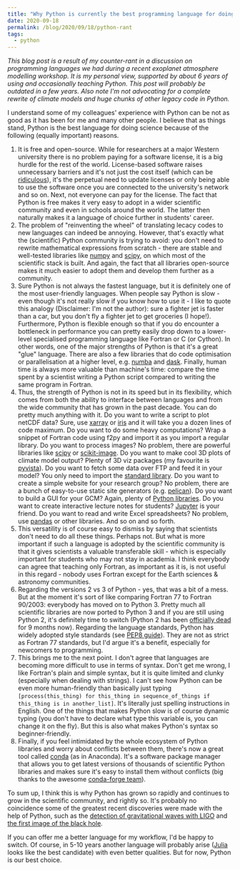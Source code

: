 ```yaml
---
title: "Why Python is currently the best programming language for doing science"
date: 2020-09-18
permalink: /blog/2020/09/18/python-rant
tags:
  - python
---
```


_This blog post is a result of my counter-rant in a discussion on programming languages we had during a recent exoplanet atmosphere modelling workshop. It is my personal view, supported by about 6 years of using and occasionally teaching Python. This post will probably be outdated in a few years. Also note I'm not advocating for a complete rewrite of climate models and huge chunks of other legacy code in Python._ 

I understand some of my colleagues' experience with Python can be not as good as it has been for me and many other people. I believe that as things stand, Python is the best language for doing science because of the following (equally important) reasons.

1. It is free and open-source. While for researchers at a major Western university there is no problem paying for a software license, it is a big hurdle for the rest of the world. License-based software raises unnecessary barriers and it's not just the cost itself (which can be [ridiculous](https://www.mathworks.com/pricing-licensing.html)), it's the perpetual need to update licenses or only being able to use the software once you are connected to the university's network and so on. Next, not everyone can pay for the license. The fact that Python is free makes it very easy to adopt in a wider scientific community and even in schools around the world. The latter then naturally makes it a language of choice further in students' career.
2. The problem of "reinventing the wheel" of translating lecacy codes to new languages can indeed be annoying. However, that's exactly what the (scientific) Python community is trying to avoid: you don't need to rewrite mathematical expressions from scratch - there are stable and well-tested libraries like [numpy](https://numpy.org/) and [scipy](https://www.scipy.org/), on which most of the scientific stack is built. And again, the fact that all libraries open-source makes it much easier to adopt them and develop them further as a community.
3. Sure Python is not always the fastest language, but it is definitely one of the most user-friendly languages. When people say Python is slow - even though it's not really slow if you know how to use it - I like to quote this analogy (Disclaimer: I'm not the author): sure a fighter jet is faster than a car, but you don't fly a fighter jet to get groceries (I hope!). Furthermore, Python is flexible enough so that if you do encounter a bottleneck in performance you can pretty easily drop down to a lower-level specialised programming language like Fortran or C (or Cython). In other words, one of the major strengths of Python is that it's a great "glue" language. There are also a few libraries that do code optimisation or parallelisation at a higher level, e.g. [numba](https://numba.pydata.org/) and [dask](https://dask.org/). Finally, human time is always more valuable than machine's time: compare the time spent by a scientist writing a Python script compared to writing the same program in Fortran.
4. Thus, the strength of Python is not in its speed but in its flexibility, which comes from both the ability to interface between languages and from the wide community that has grown in the past decade. You can do pretty much anything with it. Do you want to write a script to plot netCDF data? Sure, use [xarray](http://xarray.pydata.org/) or [iris](https://scitools.org.uk/iris) and it will take you a dozen lines of code maximum. Do you want to do some heavy computations? Wrap a snippet of Fortran code using f2py and import it as you import a regular library. Do you want to process images? No problem, there are powerful libraries like [scipy](https://www.scipy.org) or [scikit-image](https://scikit-image.org/). Do you want to make cool 3D plots of climate model output? Plenty of 3D viz packages (my favourite is [pyvista](https://www.pyvista.org/)). Do you want to fetch some data over FTP and feed it in your model? You only need to import the [standard library](https://docs.python.org/3/library/ftplib.html). Do you want to create a simple website for your research group? No problem, there are a bunch of easy-to-use static site generators (e.g. [pelican](https://blog.getpelican.com/)). Do you want to build a GUI for your GCM? Again, plenty of [Python libraries](https://wiki.python.org/moin/GuiProgramming). Do you want to create interactive lecture notes for students? [Jupyter](https://jupyter.org/) is your friend. Do you want to read and write Excel spreadsheets? No problem, use [pandas](https://pandas.pydata.org/) or other libraries. And so on and so forth.
5. This versatility is of course easy to dismiss by saying that scientists don't need to do all these things. Perhaps not. But what is more important if such a language is adopted by the scientific community is that it gives scientists a valuable transferable skill - which is especially important for students who may not stay in academia. I think everybody can agree that teaching only Fortran, as important as it is, is not useful in this regard - nobody uses Fortran except for the Earth sciences & astronomy communities.
6. Regarding the versions 2 vs 3 of Python - yes, that was a bit of a mess. But at the moment it's sort of like comparing Fortran 77 to Fortran 90/2003: everybody has moved on to Python 3. Pretty much all scientific libraries are now ported to Python 3 and if you are still using Python 2, it's definitely time to switch (Python 2 has been [officially dead](https://pythonclock.org/) for 9 months now). Regarding the language standards, Python has widely adopted style standards (see [PEP8 guide](https://www.python.org/dev/peps/pep-0008/)). They are not as strict as Fortran 77 standards, but I'd argue it's a benefit, especially for newcomers to programming.
7. This brings me to the next point. I don't agree that languages are becoming more difficult to use in terms of syntax. Don't get me wrong, I like Fortran's plain and simple syntax, but it is quite limited and clunky (especially when dealing with strings). I can't see how Python can be even more human-friendly than basically just typing `[process(this_thing) for this_thing in sequence_of_things if this_thing is in another_list]`. It's literally just spelling instructions in English. One of the things that makes Python slow is of course dynamic typing (you don't have to declare what type this variable is, you can change it on the fly). But this is also what makes Python's syntax so beginner-friendly.
8. Finally, if you feel intimidated by the whole ecosystem of Python libraries and worry about conflicts between them, there's now a great tool called [conda](https://docs.conda.io/en/latest/) (as in Anaconda). It's a software package manager that allows you to get latest versions of thousands of scientific Python libraries and makes sure it's easy to install them without conflicts (big thanks to the awesome [conda-forge team](https://conda-forge.org/)).

To sum up, I think this is why Python has grown so rapidly and continues to grow in the scientific community, and rightly so. It's probably no coincidence some of the greatest recent discoveries were made with the help of Python, such as the [detection of gravitational waves with LIGO](https://blog.jupyter.org/congratulations-to-the-ligo-and-virgo-collaborations-from-project-jupyter-5923247be019) and [the first image of the black hole](https://numpy.org/case-studies/blackhole-image/).

If you can offer me a better language for my workflow, I'd be happy to switch. Of course, in 5-10 years another language will probably arise ([Julia](https://julialang.org/) looks like the best candidate) with even better qualities. But for now, Python is our best choice.
